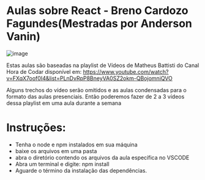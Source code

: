 # Aulas sobre React - Breno Cardozo Fagundes(Mestradas por Anderson Vanin)

![image](https://user-images.githubusercontent.com/53703505/189367840-18a81b31-2bff-4d18-920e-490e60de07f2.png)


Estas aulas são baseadas na playlist de Vídeos de Matheus Battisti do Canal Hora de Codar disponível em: https://www.youtube.com/watch?v=FXqX7oof0I4&list=PLnDvRpP8BneyVA0SZ2okm-QBojomniQVO

Alguns trechos do vídeo serão omitidos e as aulas condensadas para o formato das aulas presenciais. Então poderemos fazer de 2 a 3 vídeos dessa playlist em uma aula durante a semana

# Instruções:

- Tenha o node e npm instalados em sua máquina
- baixe os arquivos em uma pasta
- abra o diretório contendo os arquivos da aula específica no VSCODE
- Abra um terminal e digite: npm install
- Aguarde o término da instalação das dependências.

